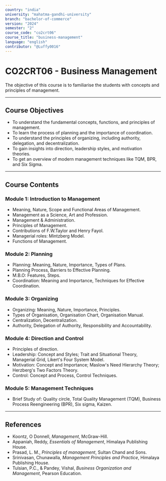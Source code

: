 ```yaml
---
country: "india"
university: "mahatma-gandhi-university"
branch: "bachelor-of-commerce"
version: "2024"
semester: "2"
course_code: "co2crt06"
course_title: "business-management"
language: "english"
contributor: "@Luffy0016"
---
```

# CO2CRT06 - Business Management

The objective of this course is to familiarise the students with concepts and principles of management.

---
## Course Objectives

* To understand the fundamental concepts, functions, and principles of management.
* To learn the process of planning and the importance of coordination.
* To understand the principles of organizing, including authority, delegation, and decentralization.
* To gain insights into direction, leadership styles, and motivation theories.
* To get an overview of modern management techniques like TQM, BPR, and Six Sigma.

---
## Course Contents

### Module 1: Introduction to Management  
* Meaning, Nature, Scope and Functional Areas of Management.
* Management as a Science, Art and Profession.
* Management & Administration.
* Principles of Management.
* Contributions of F.W.Taylor and Henry Fayol.
* Managerial roles: Mintzberg Model.
* Functions of Management.

### Module 2: Planning  
* Planning: Meaning, Nature, Importance, Types of Plans.
* Planning Process, Barriers to Effective Planning.
* M.B.O: Features, Steps.
* Coordination: Meaning and Importance, Techniques for Effective Coordination.

### Module 3: Organizing  
* Organizing: Meaning, Nature, Importance, Principles.
* Types of Organisation, Organisation Chart, Organisation Manual.
* Centralization, Decentralization.
* Authority, Delegation of Authority, Responsibility and Accountability.

### Module 4: Direction and Control  
* Principles of direction.
* Leadership: Concept and Styles; Trait and Situational Theory, Managerial Grid, Likert's Four System Model.
* Motivation: Concept and Importance; Maslow's Need Hierarchy Theory; Herzberg's Two Factors Theory.
* Control: Concept and Process, Control Techniques.

### Module 5: Management Techniques  
* Brief Study of: Quality circle, Total Quality Management (TQM), Business Process Reengineering (BPR), Six sigma, Kaizen.

---
## References
* Koontz, O Donnell, *Management*, McGraw-Hill.
* Appaniah, Reddy, *Essentials of Management*, Himalaya Publishing House.
* Prasad, L. M., *Principles of management*, Sultan Chand and Sons.
* Srinivasan, Chunawalla, *Management Principles and Practice*, Himalaya Publishing House.
* Tulsian, P.C., & Pandey, Vishal, *Business Organization and Management*, Pearson Education.
